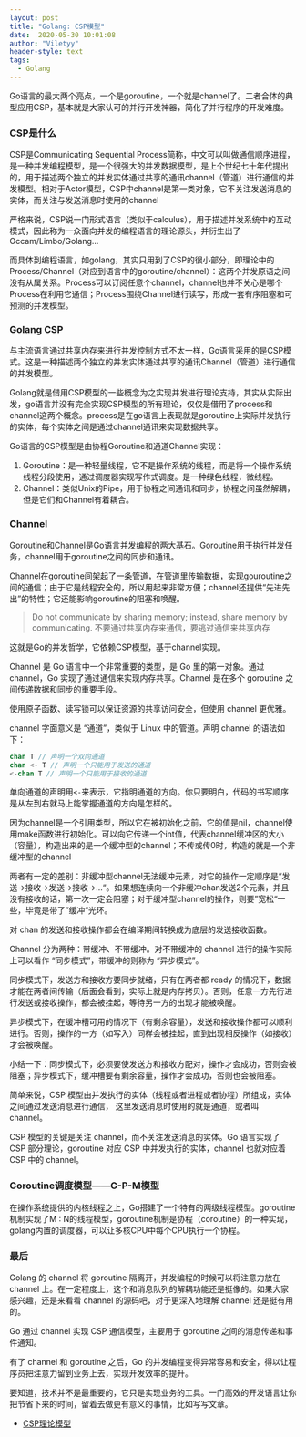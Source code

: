 ```yaml
---
layout: post
title: "Golang: CSP模型"
date:  2020-05-30 10:01:08
author: "Viletyy"
header-style: text
tags:
  - Golang
---
```

Go语言的最大两个亮点，一个是goroutine，一个就是channel了。二者合体的典型应用CSP，基本就是大家认可的并行开发神器，简化了并行程序的开发难度。

### CSP是什么
CSP是Communicating Sequential Process简称，中文可以叫做通信顺序进程，是一种并发编程模型，是一个很强大的并发数据模型，是上个世纪七十年代提出的，用于描述两个独立的并发实体通过共享的通讯channel（管道）进行通信的并发模型。相对于Actor模型，CSP中channel是第一类对象，它不关注发送消息的实体，而关注与发送消息时使用的channel

严格来说，CSP说一门形式语言（类似于calculus），用于描述并发系统中的互动模式，因此称为一众面向并发的编程语言的理论源头，并衍生出了Occam/Limbo/Golang...

而具体到编程语言，如golang，其实只用到了CSP的很小部分，即理论中的Process/Channel（对应到语言中的goroutine/channel）：这两个并发原语之间没有从属关系。Process可以订阅任意个channel，channel也并不关心是哪个Process在利用它通信；Process围绕Channel进行读写，形成一套有序阻塞和可预测的并发模型。

### Golang CSP
与主流语言通过共享内存来进行并发控制方式不太一样，Go语言采用的是CSP模式。这是一种描述两个独立的并发实体通过共享的通讯Channel（管道）进行通信的并发模型。

Golang就是借用CSP模型的一些概念为之实现并发进行理论支持，其实从实际出发，go语言并没有完全实现CSP模型的所有理论，仅仅是借用了process和channel这两个概念。process是在go语言上表现就是goroutine上实际并发执行的实体，每个实体之间是通过channel通讯来实现数据共享。

Go语言的CSP模型是由协程Goroutine和通道Channel实现：

1. Goroutine：是一种轻量线程，它不是操作系统的线程，而是将一个操作系统线程分段使用，通过调度器实现写作式调度。是一种绿色线程，微线程。
2. Channel：类似Unix的Pipe，用于协程之间通讯和同步，协程之间虽然解耦，但是它们和Channel有着耦合。

### Channel
Goroutine和Channel是Go语言并发编程的两大基石。Goroutine用于执行并发任务，channel用于goroutine之间的同步和通讯。

Channel在goroutine间架起了一条管道，在管道里传输数据，实现gouroutine之间的通信；由于它是线程安全的，所以用起来非常方便；channel还提供“先进先出”的特性；它还能影响goroutine的阻塞和唤醒。

> Do not communicate by sharing memory; instead, share memory by communicating.
> 不要通过共享内存来通信，要逃过通信来共享内存

这就是Go的并发哲学，它依赖CSP模型，基于channel实现。

Channel 是 Go 语言中一个非常重要的类型，是 Go 里的第一对象。通过 channel，Go 实现了通过通信来实现内存共享。Channel 是在多个 goroutine 之间传递数据和同步的重要手段。

使用原子函数、读写锁可以保证资源的共享访问安全，但使用 channel 更优雅。

channel 字面意义是 “通道”，类似于 Linux 中的管道。声明 channel 的语法如下：
```go
chan T // 声明一个双向通道
chan <- T // 声明一个只能用于发送的通道
<-chan T // 声明一个只能用于接收的通道
```

单向通道的声明用`<-`来表示，它指明通道的方向。你只要明白，代码的书写顺序是从左到右就马上能掌握通道的方向是怎样的。

因为channel是一个引用类型，所以它在被初始化之前，它的值是nil，channel使用make函数进行初始化。可以向它传递一个int值，代表channel缓冲区的大小（容量），构造出来的是一个缓冲型的channel；不传或传0时，构造的就是一个非缓冲型的channel

两者有一定的差别：非缓冲型channel无法缓冲元素，对它的操作一定顺序是“发送->接收->发送->接收->...“。如果想连续向一个非缓冲chan发送2个元素，并且没有接收的话，第一次一定会阻塞；对于缓冲型channel的操作，则要”宽松“一些，毕竟是带了”缓冲“光环。

对 chan 的发送和接收操作都会在编译期间转换成为底层的发送接收函数。

Channel 分为两种：带缓冲、不带缓冲。对不带缓冲的 channel 进行的操作实际上可以看作 “同步模式”，带缓冲的则称为 “异步模式”。

同步模式下，发送方和接收方要同步就绪，只有在两者都 ready 的情况下，数据才能在两者间传输（后面会看到，实际上就是内存拷贝）。否则，任意一方先行进行发送或接收操作，都会被挂起，等待另一方的出现才能被唤醒。

异步模式下，在缓冲槽可用的情况下（有剩余容量），发送和接收操作都可以顺利进行。否则，操作的一方（如写入）同样会被挂起，直到出现相反操作（如接收）才会被唤醒。

小结一下：同步模式下，必须要使发送方和接收方配对，操作才会成功，否则会被阻塞；异步模式下，缓冲槽要有剩余容量，操作才会成功，否则也会被阻塞。

简单来说，CSP 模型由并发执行的实体（线程或者进程或者协程）所组成，实体之间通过发送消息进行通信， 这里发送消息时使用的就是通道，或者叫 channel。

CSP 模型的关键是关注 channel，而不关注发送消息的实体。Go 语言实现了 CSP 部分理论，goroutine 对应 CSP 中并发执行的实体，channel 也就对应着 CSP 中的 channel。

### Goroutine调度模型——G-P-M模型
在操作系统提供的内核线程之上，Go搭建了一个特有的两级线程模型。goroutine机制实现了M : N的线程模型，goroutine机制是协程（coroutine）的一种实现，golang内置的调度器，可以让多核CPU中每个CPU执行一个协程。

### 最后
Golang 的 channel 将 goroutine 隔离开，并发编程的时候可以将注意力放在 channel 上。在一定程度上，这个和消息队列的解耦功能还是挺像的。如果大家感兴趣，还是来看看 channel 的源码吧，对于更深入地理解 channel 还是挺有用的。

Go 通过 channel 实现 CSP 通信模型，主要用于 goroutine 之间的消息传递和事件通知。

有了 channel 和 goroutine 之后，Go 的并发编程变得异常容易和安全，得以让程序员把注意力留到业务上去，实现开发效率的提升。

要知道，技术并不是最重要的，它只是实现业务的工具。一门高效的开发语言让你把节省下来的时间，留着去做更有意义的事情，比如写写文章。

* [CSP理论模型](http://www.usingcsp.com/cspbook.pdf)
